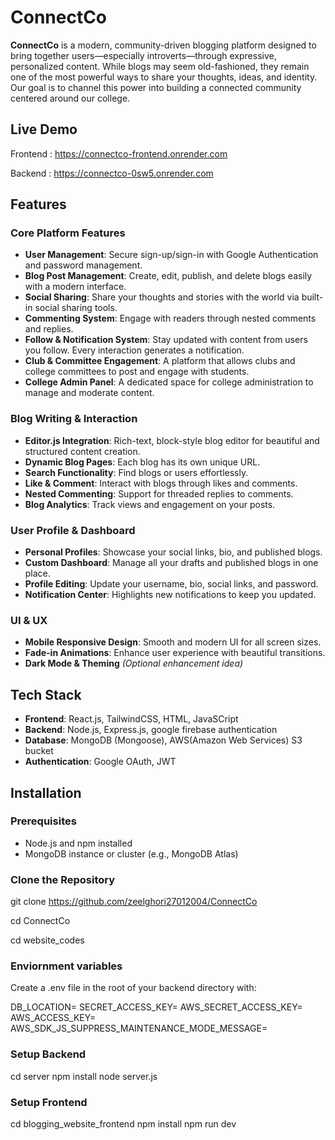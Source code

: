 # ConnectCo 

**ConnectCo** is a modern, community-driven blogging platform designed to bring together users—especially introverts—through expressive, personalized content. While blogs may seem old-fashioned, they remain one of the most powerful ways to share your thoughts, ideas, and identity. Our goal is to channel this power into building a connected community centered around our college.

## Live Demo

Frontend : https://connectco-frontend.onrender.com

Backend : https://connectco-0sw5.onrender.com

##  Features

###  Core Platform Features
- **User Management**: Secure sign-up/sign-in with Google Authentication and password management.
- **Blog Post Management**: Create, edit, publish, and delete blogs easily with a modern interface.
- **Social Sharing**: Share your thoughts and stories with the world via built-in social sharing tools.
- **Commenting System**: Engage with readers through nested comments and replies.
- **Follow & Notification System**: Stay updated with content from users you follow. Every interaction generates a notification.
- **Club & Committee Engagement**: A platform that allows clubs and college committees to post and engage with students.
- **College Admin Panel**: A dedicated space for college administration to manage and moderate content.

###  Blog Writing & Interaction
- **Editor.js Integration**: Rich-text, block-style blog editor for beautiful and structured content creation.
- **Dynamic Blog Pages**: Each blog has its own unique URL.
- **Search Functionality**: Find blogs or users effortlessly.
- **Like & Comment**: Interact with blogs through likes and comments.
- **Nested Commenting**: Support for threaded replies to comments.
- **Blog Analytics**: Track views and engagement on your posts.

###  User Profile & Dashboard
- **Personal Profiles**: Showcase your social links, bio, and published blogs.
- **Custom Dashboard**: Manage all your drafts and published blogs in one place.
- **Profile Editing**: Update your username, bio, social links, and password.
- **Notification Center**: Highlights new notifications to keep you updated.

###  UI & UX
- **Mobile Responsive Design**: Smooth and modern UI for all screen sizes.
- **Fade-in Animations**: Enhance user experience with beautiful transitions.
- **Dark Mode & Theming** *(Optional enhancement idea)*

##  Tech Stack

- **Frontend**: React.js, TailwindCSS, HTML, JavaSCript
- **Backend**: Node.js, Express.js, google firebase authentication
- **Database**: MongoDB (Mongoose), AWS(Amazon Web Services) S3 bucket
- **Authentication**: Google OAuth, JWT



##  Installation

### Prerequisites
- Node.js and npm installed
- MongoDB instance or cluster (e.g., MongoDB Atlas)

### Clone the Repository

git clone https://github.com/zeelghori27012004/ConnectCo

cd ConnectCo

cd website_codes

### Enviornment variables

Create a .env file in the root of your backend directory with:

DB_LOCATION=
SECRET_ACCESS_KEY=
AWS_SECRET_ACCESS_KEY=
AWS_ACCESS_KEY=
AWS_SDK_JS_SUPPRESS_MAINTENANCE_MODE_MESSAGE=


### Setup Backend

cd server
npm install
node server.js

### Setup Frontend

cd blogging_website_frontend
npm install
npm run dev


